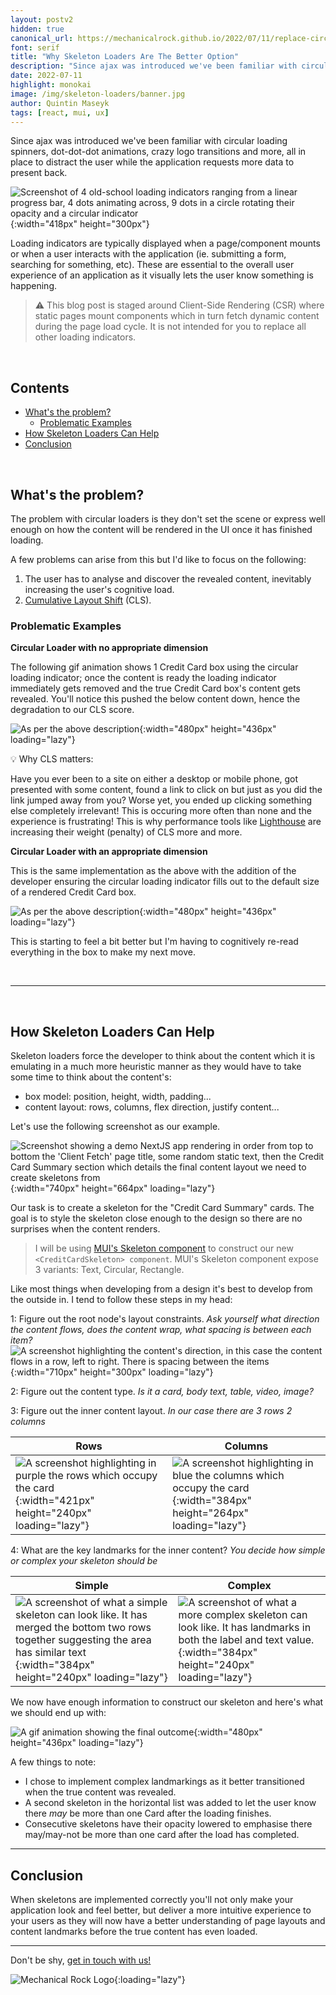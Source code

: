 ```yaml
---
layout: postv2
hidden: true
canonical_url: https://mechanicalrock.github.io/2022/07/11/replace-circular-loaders-with-skeletons-a.html
font: serif
title: "Why Skeleton Loaders Are The Better Option"
description: "Since ajax was introduced we've been familiar with circular loading spinners, dot-dot-dot animations, crazy logo transitions and more, all in place to distract the user while the application requests more data to present back."
date: 2022-07-11
highlight: monokai
image: /img/skeleton-loaders/banner.jpg
author: Quintin Maseyk
tags: [react, mui, ux]
---
```


Since ajax was introduced we've been familiar with circular loading spinners, dot-dot-dot animations, crazy logo transitions and more, all in place to distract the user while the application requests more data to present back.


![Screenshot of 4 old-school loading indicators ranging from a linear progress bar, 4 dots animating across, 9 dots in a circle rotating their opacity and a circular indicator](/img/skeleton-loaders/loading-indicators.jpg){:width="418px" height="300px"}

Loading indicators are typically displayed when a page/component mounts or when a user interacts with the application (ie. submitting a form, searching for something, etc). These are essential to the overall user experience of an application as it visually lets the user know something is happening.

> :warning: This blog post is staged around Client-Side Rendering (CSR) where static pages mount components which in turn fetch dynamic content during the page load cycle. It is not intended for you to replace all other loading indicators.

<br />

## Contents

- [What's the problem?](#whats-the-problem)
  * [Problematic Examples](#problematic-examples)
- [How Skeleton Loaders Can Help](#how-skeleton-loaders-can-help)
- [Conclusion](#conclusion)

<br />

## What's the problem?

The problem with circular loaders is they don't set the scene or express well enough on how the content will be rendered in the UI once it has finished loading.

A few problems can arise from this but I'd like to focus on the following:

1. The user has to analyse and discover the revealed content, inevitably increasing the user's cognitive load.
2. [Cumulative Layout Shift](https://web.dev/optimize-cls/) (CLS).

### Problematic Examples

**Circular Loader with no appropriate dimension**

The following gif animation shows 1 Credit Card box using the circular loading indicator; once the content is ready the loading indicator immediately gets removed and the true Credit Card box's content gets revealed. You'll notice this pushed the below content down, hence the degradation to our CLS score.

![As per the above description](/img/skeleton-loaders/circular-no-height.gif){:width="480px" height="436px" loading="lazy"}


:bulb: Why CLS matters:

Have you ever been to a site on either a desktop or mobile phone, got presented with some content, found a link to click on but just as you did the link jumped away from you? Worse yet, you ended up clicking something else completely irrelevant! This is occuring more often than none and the experience is frustrating! This is why performance tools like [Lighthouse](https://web.dev/performance-scoring/) are increasing their weight (penalty) of CLS more and more.


**Circular Loader with an appropriate dimension**

This is the same implementation as the above with the addition of the developer ensuring the circular loading indicator fills out to the default size of a rendered Credit Card box.

![As per the above description](/img/skeleton-loaders/circular-with-measured-box.gif){:width="480px" height="436px" loading="lazy"}

This is starting to feel a bit better but I'm having to cognitively re-read everything in the box to make my next move.


<br />

---

<br />


## How Skeleton Loaders Can Help

Skeleton loaders force the developer to think about the content which it is emulating in a much more heuristic manner as they would have to take some time to think about the content's:

* box model: position, height, width, padding...
* content layout: rows, columns, flex direction, justify content...

Let's use the following screenshot as our example.

![Screenshot showing a demo NextJS app rendering in order from top to bottom the 'Client Fetch' page title, some random static text, then the Credit Card Summary section which details the final content layout we need to create skeletons from](/img/skeleton-loaders/screenshot-credit-card-summary.png){:width="740px" height="664px" loading="lazy"}

Our task is to create a skeleton for the "Credit Card Summary" cards. The goal is to style the skeleton close enough to the design so there are no surprises when the content renders.

> I will be using [MUI's Skeleton component](https://mui.com/material-ui/react-skeleton/) to construct our new `<CreditCardSkeleton> component`. MUI's Skeleton component expose 3 variants: Text, Circular, Rectangle.

Like most things when developing from a design it's best to develop from the outside in. I tend to follow these steps in my head:

1: Figure out the root node's layout constraints. _Ask yourself what direction the content flows, does the content wrap, what spacing is between each item?_
  <br />
  ![A screenshot highlighting the content's direction, in this case the content flows in a row, left to right. There is spacing between the items](/img/skeleton-loaders/card-layout.jpg){:width="710px" height="300px" loading="lazy"}

2: Figure out the content type. _Is it a card, body text, table, video, image?_

3: Figure out the inner content layout. _In our case there are 3 rows 2 columns_<br />

  |Rows|Columns|
  |-|-|
  |![A screenshot highlighting in purple the rows which occupy the card](/img/skeleton-loaders/card-breakdown-rows.jpg){:width="421px" height="240px" loading="lazy"}|![A screenshot highlighting in blue the columns which occupy the card](/img/skeleton-loaders/card-breakdown-columns.jpg){:width="384px" height="264px" loading="lazy"}|

4: What are the key landmarks for the inner content? _You decide how simple or complex your skeleton should be_<br />

  |Simple|Complex|
  |-|-|
  |![A screenshot of what a simple skeleton can look like. It has merged the bottom two rows together suggesting the area has similar text](/img/skeleton-loaders/card-breakdown-landmark-simple.jpg){:width="384px" height="240px" loading="lazy"}|![A screenshot of what a more complex skeleton can look like. It has landmarks in both the label and text value.](/img/skeleton-loaders/card-breakdown-landmarks.jpg){:width="384px" height="240px" loading="lazy"}|

We now have enough information to construct our skeleton and here's what we should end up with:

![A gif animation showing the final outcome](/img/skeleton-loaders/skeleton.gif){:width="480px" height="436px" loading="lazy"}

A few things to note:

* I chose to implement complex landmarkings as it better transitioned when the true content was revealed.
* A second skeleton in the horizontal list was added to let the user know there _may_ be more than one Card after the loading finishes.
* Consecutive skeletons have their opacity lowered to emphasise there may/may-not be more than one card after the load has completed.

---

## Conclusion

When skeletons are implemented correctly you'll not only make your application look and feel better, but deliver a more intuitive experience to your users as they will now have a better understanding of page layouts and content landmarks before the true content has even loaded.

---

Don't be shy, [get in touch with us!](https://www.mechanicalrock.io/lets-get-started)

![Mechanical Rock Logo](/img/mr-logo-dark-landscape.jpg){:loading="lazy"}
